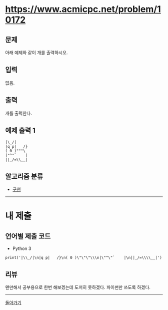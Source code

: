 # https://www.acmicpc.net/problem/10172


## 문제

아래 예제와 같이 개를 출력하시오.

## 입력

없음.

## 출력

개를 출력한다.

## 예제 출력 1

```
|\_/|
|q p|   /}
( 0 )"""\
|"^"`    |
||_/=\\__|
```
## 알고리즘 분류

- [구현](https://www.acmicpc.net/problem/tag/102)

---
# 내 제출

## 언어별 제출 코드

- Python 3
```
print('|\\_/|\n|q p|   /}\n( 0 )\"\"\"\\\n|\"^\"`    |\n||_/=\\\\__|')
```

## 리뷰

왠만해서 공부용으로 한번 해보겠는데 도저히 못하겠다. 파이썬만 쓰도록 하겠다.



---
[돌아가기](Baekjoon/Step.md)
